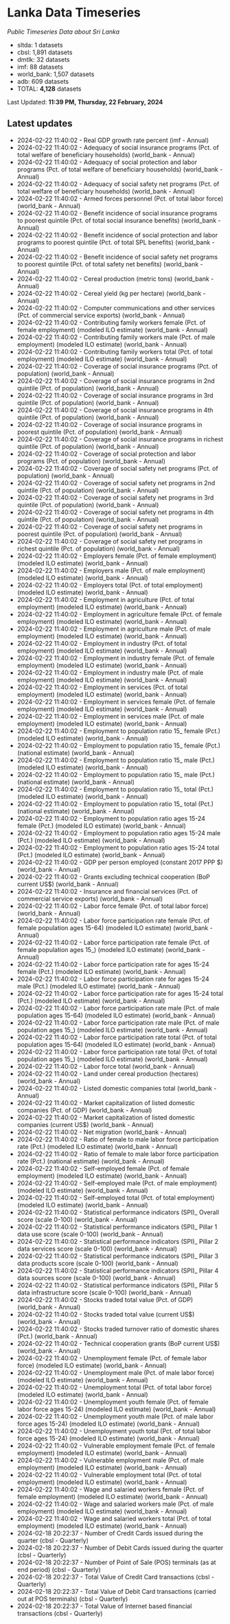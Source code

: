 # Lanka Data Timeseries
*Public Timeseries Data about Sri Lanka*

* sltda: 1 datasets
* cbsl: 1,891 datasets
* dmtlk: 32 datasets
* imf: 88 datasets
* world_bank: 1,507 datasets
* adb: 609 datasets
* TOTAL: **4,128** datasets

Last Updated: **11:39 PM, Thursday, 22 February, 2024**

## Latest updates

* 2024-02-22 11:40:02 - Real GDP growth rate percent (imf - Annual)
* 2024-02-22 11:40:02 - Adequacy of social insurance programs (Pct. of total welfare of beneficiary households) (world_bank - Annual)
* 2024-02-22 11:40:02 - Adequacy of social protection and labor programs (Pct. of total welfare of beneficiary households) (world_bank - Annual)
* 2024-02-22 11:40:02 - Adequacy of social safety net programs (Pct. of total welfare of beneficiary households) (world_bank - Annual)
* 2024-02-22 11:40:02 - Armed forces personnel (Pct. of total labor force) (world_bank - Annual)
* 2024-02-22 11:40:02 - Benefit incidence of social insurance programs to poorest quintile (Pct. of total social insurance benefits) (world_bank - Annual)
* 2024-02-22 11:40:02 - Benefit incidence of social protection and labor programs to poorest quintile (Pct. of total SPL benefits) (world_bank - Annual)
* 2024-02-22 11:40:02 - Benefit incidence of social safety net programs to poorest quintile (Pct. of total safety net benefits) (world_bank - Annual)
* 2024-02-22 11:40:02 - Cereal production (metric tons) (world_bank - Annual)
* 2024-02-22 11:40:02 - Cereal yield (kg per hectare) (world_bank - Annual)
* 2024-02-22 11:40:02 - Computer communications and other services (Pct. of commercial service exports) (world_bank - Annual)
* 2024-02-22 11:40:02 - Contributing family workers female (Pct. of female employment) (modeled ILO estimate) (world_bank - Annual)
* 2024-02-22 11:40:02 - Contributing family workers male (Pct. of male employment) (modeled ILO estimate) (world_bank - Annual)
* 2024-02-22 11:40:02 - Contributing family workers total (Pct. of total employment) (modeled ILO estimate) (world_bank - Annual)
* 2024-02-22 11:40:02 - Coverage of social insurance programs (Pct. of population) (world_bank - Annual)
* 2024-02-22 11:40:02 - Coverage of social insurance programs in 2nd quintile (Pct. of population) (world_bank - Annual)
* 2024-02-22 11:40:02 - Coverage of social insurance programs in 3rd quintile (Pct. of population) (world_bank - Annual)
* 2024-02-22 11:40:02 - Coverage of social insurance programs in 4th quintile (Pct. of population) (world_bank - Annual)
* 2024-02-22 11:40:02 - Coverage of social insurance programs in poorest quintile (Pct. of population) (world_bank - Annual)
* 2024-02-22 11:40:02 - Coverage of social insurance programs in richest quintile (Pct. of population) (world_bank - Annual)
* 2024-02-22 11:40:02 - Coverage of social protection and labor programs (Pct. of population) (world_bank - Annual)
* 2024-02-22 11:40:02 - Coverage of social safety net programs (Pct. of population) (world_bank - Annual)
* 2024-02-22 11:40:02 - Coverage of social safety net programs in 2nd quintile (Pct. of population) (world_bank - Annual)
* 2024-02-22 11:40:02 - Coverage of social safety net programs in 3rd quintile (Pct. of population) (world_bank - Annual)
* 2024-02-22 11:40:02 - Coverage of social safety net programs in 4th quintile (Pct. of population) (world_bank - Annual)
* 2024-02-22 11:40:02 - Coverage of social safety net programs in poorest quintile (Pct. of population) (world_bank - Annual)
* 2024-02-22 11:40:02 - Coverage of social safety net programs in richest quintile (Pct. of population) (world_bank - Annual)
* 2024-02-22 11:40:02 - Employers female (Pct. of female employment) (modeled ILO estimate) (world_bank - Annual)
* 2024-02-22 11:40:02 - Employers male (Pct. of male employment) (modeled ILO estimate) (world_bank - Annual)
* 2024-02-22 11:40:02 - Employers total (Pct. of total employment) (modeled ILO estimate) (world_bank - Annual)
* 2024-02-22 11:40:02 - Employment in agriculture (Pct. of total employment) (modeled ILO estimate) (world_bank - Annual)
* 2024-02-22 11:40:02 - Employment in agriculture female (Pct. of female employment) (modeled ILO estimate) (world_bank - Annual)
* 2024-02-22 11:40:02 - Employment in agriculture male (Pct. of male employment) (modeled ILO estimate) (world_bank - Annual)
* 2024-02-22 11:40:02 - Employment in industry (Pct. of total employment) (modeled ILO estimate) (world_bank - Annual)
* 2024-02-22 11:40:02 - Employment in industry female (Pct. of female employment) (modeled ILO estimate) (world_bank - Annual)
* 2024-02-22 11:40:02 - Employment in industry male (Pct. of male employment) (modeled ILO estimate) (world_bank - Annual)
* 2024-02-22 11:40:02 - Employment in services (Pct. of total employment) (modeled ILO estimate) (world_bank - Annual)
* 2024-02-22 11:40:02 - Employment in services female (Pct. of female employment) (modeled ILO estimate) (world_bank - Annual)
* 2024-02-22 11:40:02 - Employment in services male (Pct. of male employment) (modeled ILO estimate) (world_bank - Annual)
* 2024-02-22 11:40:02 - Employment to population ratio 15_ female (Pct.) (modeled ILO estimate) (world_bank - Annual)
* 2024-02-22 11:40:02 - Employment to population ratio 15_ female (Pct.) (national estimate) (world_bank - Annual)
* 2024-02-22 11:40:02 - Employment to population ratio 15_ male (Pct.) (modeled ILO estimate) (world_bank - Annual)
* 2024-02-22 11:40:02 - Employment to population ratio 15_ male (Pct.) (national estimate) (world_bank - Annual)
* 2024-02-22 11:40:02 - Employment to population ratio 15_ total (Pct.) (modeled ILO estimate) (world_bank - Annual)
* 2024-02-22 11:40:02 - Employment to population ratio 15_ total (Pct.) (national estimate) (world_bank - Annual)
* 2024-02-22 11:40:02 - Employment to population ratio ages 15-24 female (Pct.) (modeled ILO estimate) (world_bank - Annual)
* 2024-02-22 11:40:02 - Employment to population ratio ages 15-24 male (Pct.) (modeled ILO estimate) (world_bank - Annual)
* 2024-02-22 11:40:02 - Employment to population ratio ages 15-24 total (Pct.) (modeled ILO estimate) (world_bank - Annual)
* 2024-02-22 11:40:02 - GDP per person employed (constant 2017 PPP $) (world_bank - Annual)
* 2024-02-22 11:40:02 - Grants excluding technical cooperation (BoP current US$) (world_bank - Annual)
* 2024-02-22 11:40:02 - Insurance and financial services (Pct. of commercial service exports) (world_bank - Annual)
* 2024-02-22 11:40:02 - Labor force female (Pct. of total labor force) (world_bank - Annual)
* 2024-02-22 11:40:02 - Labor force participation rate female (Pct. of female population ages 15-64) (modeled ILO estimate) (world_bank - Annual)
* 2024-02-22 11:40:02 - Labor force participation rate female (Pct. of female population ages 15_) (modeled ILO estimate) (world_bank - Annual)
* 2024-02-22 11:40:02 - Labor force participation rate for ages 15-24 female (Pct.) (modeled ILO estimate) (world_bank - Annual)
* 2024-02-22 11:40:02 - Labor force participation rate for ages 15-24 male (Pct.) (modeled ILO estimate) (world_bank - Annual)
* 2024-02-22 11:40:02 - Labor force participation rate for ages 15-24 total (Pct.) (modeled ILO estimate) (world_bank - Annual)
* 2024-02-22 11:40:02 - Labor force participation rate male (Pct. of male population ages 15-64) (modeled ILO estimate) (world_bank - Annual)
* 2024-02-22 11:40:02 - Labor force participation rate male (Pct. of male population ages 15_) (modeled ILO estimate) (world_bank - Annual)
* 2024-02-22 11:40:02 - Labor force participation rate total (Pct. of total population ages 15-64) (modeled ILO estimate) (world_bank - Annual)
* 2024-02-22 11:40:02 - Labor force participation rate total (Pct. of total population ages 15_) (modeled ILO estimate) (world_bank - Annual)
* 2024-02-22 11:40:02 - Labor force total (world_bank - Annual)
* 2024-02-22 11:40:02 - Land under cereal production (hectares) (world_bank - Annual)
* 2024-02-22 11:40:02 - Listed domestic companies total (world_bank - Annual)
* 2024-02-22 11:40:02 - Market capitalization of listed domestic companies (Pct. of GDP) (world_bank - Annual)
* 2024-02-22 11:40:02 - Market capitalization of listed domestic companies (current US$) (world_bank - Annual)
* 2024-02-22 11:40:02 - Net migration (world_bank - Annual)
* 2024-02-22 11:40:02 - Ratio of female to male labor force participation rate (Pct.) (modeled ILO estimate) (world_bank - Annual)
* 2024-02-22 11:40:02 - Ratio of female to male labor force participation rate (Pct.) (national estimate) (world_bank - Annual)
* 2024-02-22 11:40:02 - Self-employed female (Pct. of female employment) (modeled ILO estimate) (world_bank - Annual)
* 2024-02-22 11:40:02 - Self-employed male (Pct. of male employment) (modeled ILO estimate) (world_bank - Annual)
* 2024-02-22 11:40:02 - Self-employed total (Pct. of total employment) (modeled ILO estimate) (world_bank - Annual)
* 2024-02-22 11:40:02 - Statistical performance indicators (SPI)_ Overall score (scale 0-100) (world_bank - Annual)
* 2024-02-22 11:40:02 - Statistical performance indicators (SPI)_ Pillar 1 data use score (scale 0-100) (world_bank - Annual)
* 2024-02-22 11:40:02 - Statistical performance indicators (SPI)_ Pillar 2 data services score (scale 0-100) (world_bank - Annual)
* 2024-02-22 11:40:02 - Statistical performance indicators (SPI)_ Pillar 3 data products score (scale 0-100) (world_bank - Annual)
* 2024-02-22 11:40:02 - Statistical performance indicators (SPI)_ Pillar 4 data sources score (scale 0-100) (world_bank - Annual)
* 2024-02-22 11:40:02 - Statistical performance indicators (SPI)_ Pillar 5 data infrastructure score (scale 0-100) (world_bank - Annual)
* 2024-02-22 11:40:02 - Stocks traded total value (Pct. of GDP) (world_bank - Annual)
* 2024-02-22 11:40:02 - Stocks traded total value (current US$) (world_bank - Annual)
* 2024-02-22 11:40:02 - Stocks traded turnover ratio of domestic shares (Pct.) (world_bank - Annual)
* 2024-02-22 11:40:02 - Technical cooperation grants (BoP current US$) (world_bank - Annual)
* 2024-02-22 11:40:02 - Unemployment female (Pct. of female labor force) (modeled ILO estimate) (world_bank - Annual)
* 2024-02-22 11:40:02 - Unemployment male (Pct. of male labor force) (modeled ILO estimate) (world_bank - Annual)
* 2024-02-22 11:40:02 - Unemployment total (Pct. of total labor force) (modeled ILO estimate) (world_bank - Annual)
* 2024-02-22 11:40:02 - Unemployment youth female (Pct. of female labor force ages 15-24) (modeled ILO estimate) (world_bank - Annual)
* 2024-02-22 11:40:02 - Unemployment youth male (Pct. of male labor force ages 15-24) (modeled ILO estimate) (world_bank - Annual)
* 2024-02-22 11:40:02 - Unemployment youth total (Pct. of total labor force ages 15-24) (modeled ILO estimate) (world_bank - Annual)
* 2024-02-22 11:40:02 - Vulnerable employment female (Pct. of female employment) (modeled ILO estimate) (world_bank - Annual)
* 2024-02-22 11:40:02 - Vulnerable employment male (Pct. of male employment) (modeled ILO estimate) (world_bank - Annual)
* 2024-02-22 11:40:02 - Vulnerable employment total (Pct. of total employment) (modeled ILO estimate) (world_bank - Annual)
* 2024-02-22 11:40:02 - Wage and salaried workers female (Pct. of female employment) (modeled ILO estimate) (world_bank - Annual)
* 2024-02-22 11:40:02 - Wage and salaried workers male (Pct. of male employment) (modeled ILO estimate) (world_bank - Annual)
* 2024-02-22 11:40:02 - Wage and salaried workers total (Pct. of total employment) (modeled ILO estimate) (world_bank - Annual)
* 2024-02-18 20:22:37 - Number of Credit Cards issued during the quarter (cbsl - Quarterly)
* 2024-02-18 20:22:37 - Number of Debit Cards issued during the quarter (cbsl - Quarterly)
* 2024-02-18 20:22:37 - Number of Point of Sale (POS) terminals (as at end period) (cbsl - Quarterly)
* 2024-02-18 20:22:37 - Total Value of Credit Card transactions (cbsl - Quarterly)
* 2024-02-18 20:22:37 - Total Value of Debit Card transactions (carried out at POS terminals) (cbsl - Quarterly)
* 2024-02-18 20:22:37 - Total Value of Internet based financial transactions (cbsl - Quarterly)